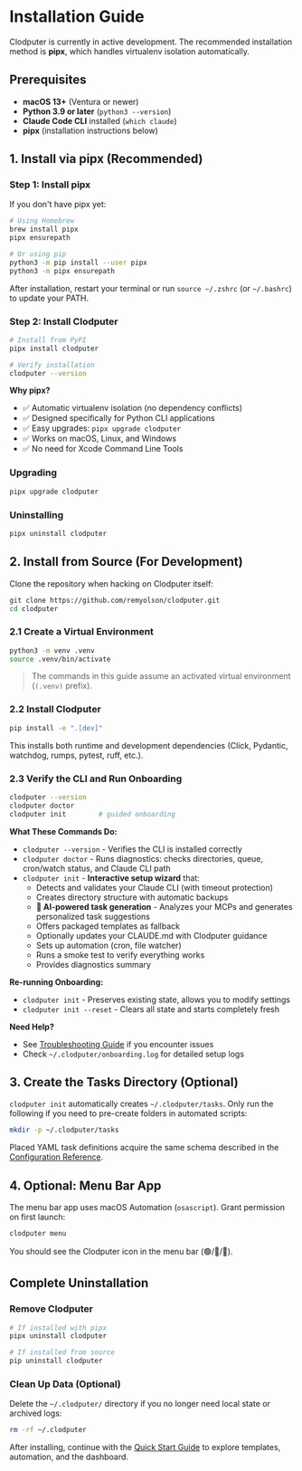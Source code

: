 # Installation Guide

Clodputer is currently in active development. The recommended installation method is **pipx**, which handles virtualenv isolation automatically.

## Prerequisites

- **macOS 13+** (Ventura or newer)
- **Python 3.9 or later** (`python3 --version`)
- **Claude Code CLI** installed (`which claude`)
- **pipx** (installation instructions below)

## 1. Install via pipx (Recommended)

### Step 1: Install pipx

If you don't have pipx yet:

```bash
# Using Homebrew
brew install pipx
pipx ensurepath

# Or using pip
python3 -m pip install --user pipx
python3 -m pipx ensurepath
```

After installation, restart your terminal or run `source ~/.zshrc` (or `~/.bashrc`) to update your PATH.

### Step 2: Install Clodputer

```bash
# Install from PyPI
pipx install clodputer

# Verify installation
clodputer --version
```

**Why pipx?**
- ✅ Automatic virtualenv isolation (no dependency conflicts)
- ✅ Designed specifically for Python CLI applications
- ✅ Easy upgrades: `pipx upgrade clodputer`
- ✅ Works on macOS, Linux, and Windows
- ✅ No need for Xcode Command Line Tools

### Upgrading

```bash
pipx upgrade clodputer
```

### Uninstalling

```bash
pipx uninstall clodputer
```

## 2. Install from Source (For Development)

Clone the repository when hacking on Clodputer itself:

```bash
git clone https://github.com/remyolson/clodputer.git
cd clodputer
```

### 2.1 Create a Virtual Environment

```bash
python3 -m venv .venv
source .venv/bin/activate
```

> The commands in this guide assume an activated virtual environment (`(.venv)` prefix).

### 2.2 Install Clodputer

```bash
pip install -e ".[dev]"
```

This installs both runtime and development dependencies (Click, Pydantic, watchdog, rumps, pytest, ruff, etc.).

### 2.3 Verify the CLI and Run Onboarding

```bash
clodputer --version
clodputer doctor
clodputer init        # guided onboarding
```

**What These Commands Do:**

- `clodputer --version` - Verifies the CLI is installed correctly
- `clodputer doctor` - Runs diagnostics: checks directories, queue, cron/watch status, and Claude CLI path
- `clodputer init` - **Interactive setup wizard** that:
  - Detects and validates your Claude CLI (with timeout protection)
  - Creates directory structure with automatic backups
  - **🤖 AI-powered task generation** - Analyzes your MCPs and generates personalized task suggestions
  - Offers packaged templates as fallback
  - Optionally updates your CLAUDE.md with Clodputer guidance
  - Sets up automation (cron, file watcher)
  - Runs a smoke test to verify everything works
  - Provides diagnostics summary

**Re-running Onboarding:**
- `clodputer init` - Preserves existing state, allows you to modify settings
- `clodputer init --reset` - Clears all state and starts completely fresh

**Need Help?**
- See [Troubleshooting Guide](troubleshooting.md) if you encounter issues
- Check `~/.clodputer/onboarding.log` for detailed setup logs

## 3. Create the Tasks Directory (Optional)

`clodputer init` automatically creates `~/.clodputer/tasks`. Only run the following if you need to pre-create folders in automated scripts:

```bash
mkdir -p ~/.clodputer/tasks
```

Placed YAML task definitions acquire the same schema described in the [Configuration Reference](configuration.md).

## 4. Optional: Menu Bar App

The menu bar app uses macOS Automation (`osascript`). Grant permission on first launch:

```bash
clodputer menu
```

You should see the Clodputer icon in the menu bar (🟢/🔵/🔴).

## Complete Uninstallation

### Remove Clodputer

```bash
# If installed with pipx
pipx uninstall clodputer

# If installed from source
pip uninstall clodputer
```

### Clean Up Data (Optional)

Delete the `~/.clodputer/` directory if you no longer need local state or archived logs:

```bash
rm -rf ~/.clodputer
```

After installing, continue with the [Quick Start Guide](quick-start.md) to explore templates, automation, and the dashboard.
